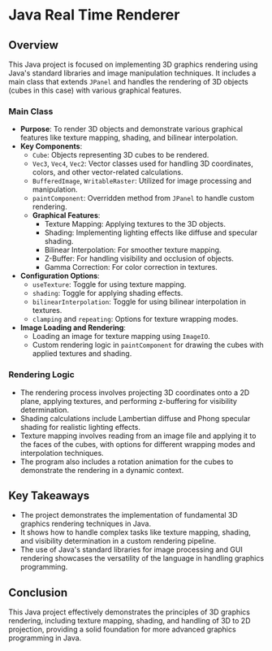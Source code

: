 # Java Real Time Renderer

## Overview

This Java project is focused on implementing 3D graphics rendering using Java's standard libraries and image manipulation techniques. It includes a main class that extends `JPanel` and handles the rendering of 3D objects (cubes in this case) with various graphical features.

### Main Class
- **Purpose**: To render 3D objects and demonstrate various graphical features like texture mapping, shading, and bilinear interpolation.
- **Key Components**:
  - `Cube`: Objects representing 3D cubes to be rendered.
  - `Vec3`, `Vec4`, `Vec2`: Vector classes used for handling 3D coordinates, colors, and other vector-related calculations.
  - `BufferedImage`, `WritableRaster`: Utilized for image processing and manipulation.
  - `paintComponent`: Overridden method from `JPanel` to handle custom rendering.
  - **Graphical Features**:
    - Texture Mapping: Applying textures to the 3D objects.
    - Shading: Implementing lighting effects like diffuse and specular shading.
    - Bilinear Interpolation: For smoother texture mapping.
    - Z-Buffer: For handling visibility and occlusion of objects.
    - Gamma Correction: For color correction in textures.
- **Configuration Options**:
  - `useTexture`: Toggle for using texture mapping.
  - `shading`: Toggle for applying shading effects.
  - `bilinearInterpolation`: Toggle for using bilinear interpolation in textures.
  - `clamping` and `repeating`: Options for texture wrapping modes.
- **Image Loading and Rendering**:
  - Loading an image for texture mapping using `ImageIO`.
  - Custom rendering logic in `paintComponent` for drawing the cubes with applied textures and shading.

### Rendering Logic
- The rendering process involves projecting 3D coordinates onto a 2D plane, applying textures, and performing z-buffering for visibility determination.
- Shading calculations include Lambertian diffuse and Phong specular shading for realistic lighting effects.
- Texture mapping involves reading from an image file and applying it to the faces of the cubes, with options for different wrapping modes and interpolation techniques.
- The program also includes a rotation animation for the cubes to demonstrate the rendering in a dynamic context.

## Key Takeaways
- The project demonstrates the implementation of fundamental 3D graphics rendering techniques in Java.
- It shows how to handle complex tasks like texture mapping, shading, and visibility determination in a custom rendering pipeline.
- The use of Java's standard libraries for image processing and GUI rendering showcases the versatility of the language in handling graphics programming.

## Conclusion
This Java project effectively demonstrates the principles of 3D graphics rendering, including texture mapping, shading, and handling of 3D to 2D projection, providing a solid foundation for more advanced graphics programming in Java.
